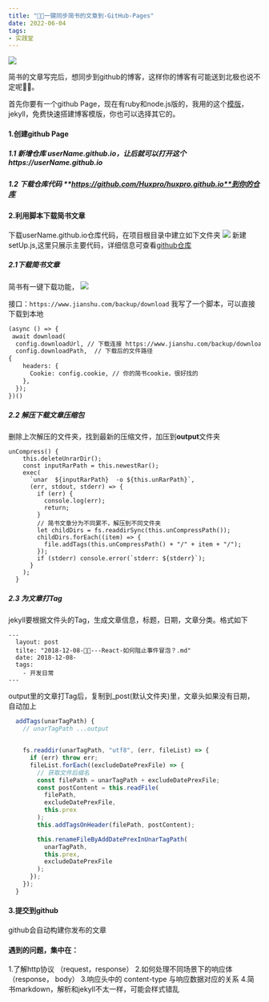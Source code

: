 ```yaml
---
title: "🐓🥚一键同步简书的文章到-GitHub-Pages"
date: 2022-06-04
tags: 
- 实践堂
---
```

![](https://upload-images.jianshu.io/upload_images/15312191-780274cb6f0ef886.png?imageMogr2/auto-orient/strip%7CimageView2/2/w/1240)

简书的文章写完后，想同步到github的博客，这样你的博客有可能送到北极也说不定呢🥳🥳。

首先你要有一个github Page，现在有ruby和node.js版的，我用的这个[模版](https://github.com/Huxpro/huxpro.github.io)，jekyll，免费快速搭建博客模版，你也可以选择其它的。
#### 1.创建github Page

##### 1.1 新增仓库 **userName.github.io**，让后就可以打开这个https://userName.github.io

##### 1.2 下载仓库代码 **https://github.com/Huxpro/huxpro.github.io**到你的仓库

#### 2.利用脚本下载简书文章

下载userName.github.io仓库代码，在项目根目录中建立如下文件夹
![](https://upload-images.jianshu.io/upload_images/15312191-cd7b966ad6e65360.png?imageMogr2/auto-orient/strip%7CimageView2/2/w/1240)
新建 setUp.js,这里只展示主要代码，详细信息可查看[github仓库](https://github.com/qiudaoermu/qiudaoermu.github.io.git)

#####   2.1下载简书文章

简书有一键下载功能，
![](https://upload-images.jianshu.io/upload_images/15312191-5a27fb2fd4e2739f.png?imageMogr2/auto-orient/strip%7CimageView2/2/w/1240)

接口：`https://www.jianshu.com/backup/download`
我写了一个脚本，可以直接下载到本地
```diff
(async () => {
 await download(
  config.downloadUrl, // 下载连接 https://www.jianshu.com/backup/download
  config.downloadPath,  // 下载后的文件路径
{
    headers: {
      Cookie: config.cookie, // 你的简书cookie，很好找的
    },
  });
})()
```

##### 2.2 解压下载文章压缩包

删除上次解压的文件夹，找到最新的压缩文件，加压到**output**文件夹

```
unCompress() {
    this.deleteUnrarDir();
    const inputRarPath = this.newestRar();
    exec(
      `unar  ${inputRarPath}  -o ${this.unRarPath}`,
      (err, stdout, stderr) => {
        if (err) {
          console.log(err);
          return;
        }
        // 简书文章分为不同累不，解压到不同文件夹
        let childDirs = fs.readdirSync(this.unCompressPath());
        childDirs.forEach((item) => {
          file.addTags(this.unCompressPath() + "/" + item + "/");
        });
        if (stderr) console.error(`stderr: ${stderr}`);
      }
    );
  }
```
##### 2.3 为文章打Tag

jekyll要根据文件头的Tag，生成文章信息，标题，日期，文章分类。格式如下

```
---
  layout: post
  tilte: "2018-12-08-🦕🦕---React-如何阻止事件冒泡？.md"
  date: 2018-12-08-
  tags: 
    - 开发日常
---

```

output里的文章打Tag后，复制到_post(默认文件夹)里，文章头如果没有日期，自动加上

```js
  addTags(unarTagPath) {
    // unarTagPath ...output


    fs.readdir(unarTagPath, "utf8", (err, fileList) => {
      if (err) throw err;
      fileList.forEach((excludeDatePrexFile) => {
        // 获取文件后缀名
        const filePath = unarTagPath + excludeDatePrexFile;
        const postContent = this.readFile(
          filePath,
          excludeDatePrexFile,
          this.prex
        );
        this.addTagsOnHeader(filePath, postContent);

        this.renameFileByAddDatePrexInUnarTagPath(
          unarTagPath,
          this.prex,
          excludeDatePrexFile
        );
      });
    });
  }
```


#### 3.提交到github

github会自动构建你发布的文章



#### 遇到的问题，集中在：
1.了解http协议 （request，response）
2.如何处理不同场景下的响应体 （response， body）
3.响应头中的 content-type 与响应数据对应的关系
4.简书markdown，解析和jekyll不太一样，可能会样式错乱


